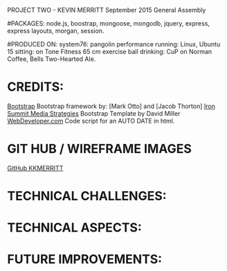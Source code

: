 PROJECT TWO - KEVIN MERRITT
September 2015
General Assembly

#PACKAGES:
  node.js, boostrap, mongoose, mongodb, jquery, express, express layouts, morgan, session.

#PRODUCED ON:
  system76: pangolin performance
  running: Linux, Ubuntu 15
  sitting: on Tone Fitness 65 cm exercise ball
  drinking: CuP on Norman Coffee, Bells Two-Hearted Ale.

# CREDITS:
  [Bootstrap](http://getbootstrap.com/) Bootstrap framework by: [Mark Otto] and [Jacob Thorton]
  [Iron Summit Media Strategies](http://www.ironsummitmedia.com/) Bootstrap Template by David Miller
  [WebDeveloper.com](http://www.webdeveloper.com/forum/member.php?29207-balloonbuffoon) Code script for an AUTO DATE in html.

# GIT HUB / WIREFRAME IMAGES
  [GitHub KKMERRITT](https://github.com/kkmerritt/project_two/misc)

# TECHNICAL CHALLENGES:

# TECHNICAL ASPECTS:

# FUTURE IMPROVEMENTS:
